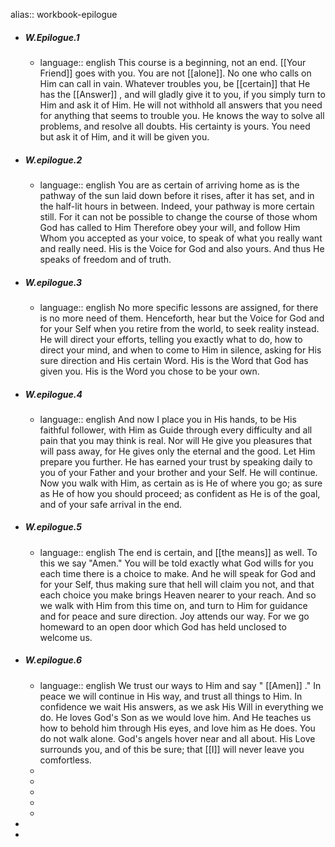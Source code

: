 alias:: workbook-epilogue

- ##### W.Epilogue.1
	- language:: english 
	  This course is a beginning, not an end. [[Your Friend]] goes with you. You are not [[alone]]. No one who calls on Him can call in vain. Whatever troubles you, be [[certain]] that He has the [[Answer]] , and will gladly give it to you, if you simply turn to Him and ask it of Him. He will not withhold all answers that you need for anything that seems to trouble you. He knows the way to solve all problems, and resolve all doubts. His certainty is yours. You need but ask it of Him, and it will be given you.
- ##### W.epilogue.2
	- language:: english
	  You are as certain of arriving home as is the pathway of the sun laid down before it rises, after it has set, and in the half-lit hours in between. Indeed, your pathway is more certain still. For it can not be possible to change the course of those whom God has called to Him Therefore obey your will, and follow Him Whom you accepted as your voice, to speak of what you really want and really need. His is the Voice for God and also yours. And thus He speaks of freedom and of truth.
- ##### W.epilogue.3
	- language:: english
	  No more specific lessons are assigned, for there is no more need of them. Henceforth, hear but the Voice for God and for your Self when you retire from the world, to seek reality instead. He will direct your efforts, telling you exactly what to do, how to direct your mind, and when to come to Him in silence, asking for His sure direction and His certain Word. His is the Word that God has given you. His is the Word you chose to be your own.
- ##### W.epilogue.4
	- language:: english
	  And now I place you in His hands, to be His faithful follower, with Him as Guide through every difficulty and all pain that you may think is real. Nor will He give you pleasures that will pass away, for He gives only the eternal and the good. Let Him prepare you further. He has earned your trust by speaking daily to you of your Father and your brother and your Self. He will continue. Now you walk with Him, as certain as is He of where you go; as sure as He of how you should proceed; as confident as He is of the goal, and of your safe arrival in the end.
- ##### W.epilogue.5
	- language:: english
	  The end is certain, and [[the means]] as well. To this we say "Amen." You will be told exactly what God wills for you each time there is a choice to make. And he will speak for God and for your Self, thus making sure that hell will claim you not, and that each choice you make brings Heaven nearer to your reach. And so we walk with Him from this time on, and turn to Him for guidance and for peace and sure direction. Joy attends our way. For we go homeward to an open door which God has held unclosed to welcome us.
- ##### W.epilogue.6
	- language:: english
	  We trust our ways to Him and say " [[Amen]] ." In peace we will continue in His way, and trust all things to Him. In confidence we wait His answers, as we ask His Will in everything we do. He loves God's Son as we would love him. And He teaches us how to behold him through His eyes, and love him as He does. You do not walk alone. God's angels hover near and all about. His Love surrounds you, and of this be sure; that [[I]] will never leave you comfortless.
	-
	-
	-
	-
	-
-
-